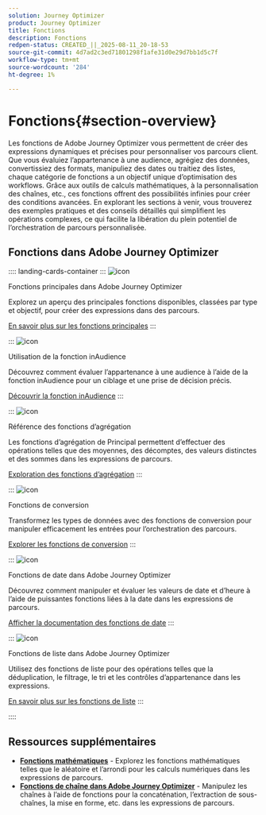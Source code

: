 ```yaml
---
solution: Journey Optimizer
product: Journey Optimizer
title: Fonctions
description: Fonctions
redpen-status: CREATED_||_2025-08-11_20-18-53
source-git-commit: 4d7ad2c3ed71801298f1afe31d0e29d7bb1d5c7f
workflow-type: tm+mt
source-wordcount: '284'
ht-degree: 1%

---
```



# Fonctions{#section-overview}

Les fonctions de Adobe Journey Optimizer vous permettent de créer des expressions dynamiques et précises pour personnaliser vos parcours client. Que vous évaluiez l’appartenance à une audience, agrégiez des données, convertissiez des formats, manipuliez des dates ou traitiez des listes, chaque catégorie de fonctions a un objectif unique d’optimisation des workflows. Grâce aux outils de calculs mathématiques, à la personnalisation des chaînes, etc., ces fonctions offrent des possibilités infinies pour créer des conditions avancées. En explorant les sections à venir, vous trouverez des exemples pratiques et des conseils détaillés qui simplifient les opérations complexes, ce qui facilite la libération du plein potentiel de l’orchestration de parcours personnalisée.

## Fonctions dans Adobe Journey Optimizer

:::: landing-cards-container
:::
![icon](https://cdn.experienceleague.adobe.com/icons/code-branch.svg)

Fonctions principales dans Adobe Journey Optimizer

Explorez un aperçu des principales fonctions disponibles, classées par type et objectif, pour créer des expressions dans des parcours.

[En savoir plus sur les fonctions principales](../using/building-journeys/expression/functions.md)
:::

:::
![icon](https://cdn.experienceleague.adobe.com/icons/bullseye.svg)

Utilisation de la fonction inAudience

Découvrez comment évaluer l’appartenance à une audience à l’aide de la fonction inAudience pour un ciblage et une prise de décision précis.

[Découvrir la fonction inAudience](../using/building-journeys/functions/functioninaudience.md)
:::

:::
![icon](https://cdn.experienceleague.adobe.com/icons/chart-line.svg)

Référence des fonctions d’agrégation

Les fonctions d’agrégation de Principal permettent d’effectuer des opérations telles que des moyennes, des décomptes, des valeurs distinctes et des sommes dans les expressions de parcours.

[Exploration des fonctions d’agrégation](aggregation-landing-page.md)
:::

:::
![icon](https://cdn.experienceleague.adobe.com/icons/exchange-alt.svg)

Fonctions de conversion

Transformez les types de données avec des fonctions de conversion pour manipuler efficacement les entrées pour l’orchestration des parcours.

[Explorer les fonctions de conversion](conversion-landing-page.md)
:::

:::
![icon](https://cdn.experienceleague.adobe.com/icons/calendar-alt.svg)

Fonctions de date dans Adobe Journey Optimizer

Découvrez comment manipuler et évaluer les valeurs de date et d’heure à l’aide de puissantes fonctions liées à la date dans les expressions de parcours.

[Afficher la documentation des fonctions de date](date-landing-page.md)
:::

:::
![icon](https://cdn.experienceleague.adobe.com/icons/list-check.svg)

Fonctions de liste dans Adobe Journey Optimizer

Utilisez des fonctions de liste pour des opérations telles que la déduplication, le filtrage, le tri et les contrôles d’appartenance dans les expressions.

[En savoir plus sur les fonctions de liste](list-landing-page.md)
:::

::::


## Ressources supplémentaires

- **[Fonctions mathématiques](math-landing-page.md)** - Explorez les fonctions mathématiques telles que le aléatoire et l’arrondi pour les calculs numériques dans les expressions de parcours.
- **[Fonctions de chaîne dans Adobe Journey Optimizer](string-landing-page.md)** - Manipulez les chaînes à l’aide de fonctions pour la concaténation, l’extraction de sous-chaînes, la mise en forme, etc. dans les expressions de parcours.
